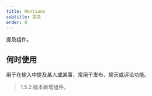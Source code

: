 ```yaml
---
title: Mentions
subtitle: 提及
order: 0
---
```


提及组件。

## 何时使用

用于在输入中提及某人或某事，常用于发布、聊天或评论功能。

> 1.5.2 版本新增组件。
